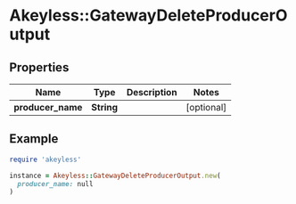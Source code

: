 # Akeyless::GatewayDeleteProducerOutput

## Properties

| Name | Type | Description | Notes |
| ---- | ---- | ----------- | ----- |
| **producer_name** | **String** |  | [optional] |

## Example

```ruby
require 'akeyless'

instance = Akeyless::GatewayDeleteProducerOutput.new(
  producer_name: null
)
```

